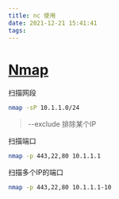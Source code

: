 ```yaml
---
title: nc 使用
date: 2021-12-21 15:41:41
tags:
---
```


# [Nmap](https://nmap.org/)



<!--more-->



扫描网段

```bash
nmap -sP 10.1.1.0/24
```

>--exclude 排除某个IP



扫描端口

```bash
nmap -p 443,22,80 10.1.1.1
```



扫描多个IP的端口

```bash
nmap -p 443,22,80 10.1.1.1-10
```

